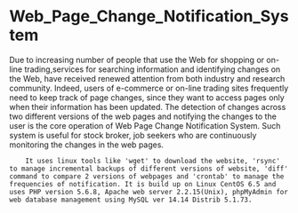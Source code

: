 # Web_Page_Change_Notification_System
Due to increasing number of people that use the Web for shopping or on-line trading,services for searching information and identifying changes on the Web, have received
renewed attention from both industry and research community. Indeed, users of e-commerce or on-line trading sites frequently need to keep track of page changes, since
they want to access pages only when their information has been updated. The detection of changes across two different versions of the web pages and notifying the changes to the user is the core
operation of Web Page Change Notification System. Such system is useful for stock broker, job seekers who are continuously monitoring the changes in the web pages.
       
       
        It uses linux tools like 'wget' to download the website, 'rsync' to manage incremental backups of different versions of website, 'diff' command to compare 2 versions of webpages and 'crontab' to manage the frequencies of notification. It is build up on Linux CentOS 6.5 and uses PHP version 5.6.8, Apache web server 2.2.15(Unix), phpMyAdmin for web database management using MySQL ver 14.14 Distrib 5.1.73.
